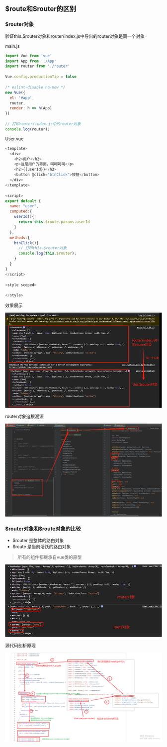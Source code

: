 ## \$route和\$router的区别

### $router对象

验证this.$router对象和router/index.js中导出的router对象是同一个对象

main.js

```js
import Vue from 'vue'
import App from './App'
import router from './router'

Vue.config.productionTip = false

/* eslint-disable no-new */
new Vue({
  el: '#app',
  router,
  render: h => h(App)
})

// 打印router/index.js中的router对象
console.log(router);
```

User.vue

```js
<template>
  <div>
    <h2>用户</h2>
    <p>这是用户的界面，呵呵呵呵</p>
    <h2>{{userId}}</h2>
    <button @click="btnClick">按钮</button>
  </div>
</template>

<script>
export default {
  name: "user",
  computed:{
    userId(){
      return this.$route.params.userId
    }
  },
  methods:{
    btnClick(){
      // 打印this.$router对象
      console.log(this.$router);
    }
  }
}
</script>

<style scoped>

</style>
```

效果展示

![企业微信截图_20210908143019](images\企业微信截图_20210908143019.png)

router对象追根溯源

![企业微信截图_20210908143523](images\企业微信截图_20210908143523.png)

### \$router对象和\$route对象的比较

- $router 是整体的路由对象
- $route  是当前活跃的路由对象

> 所有的组件都继承自vue类的原型

![企业微信截图_20210908143750](images\企业微信截图_20210908143750.png)

源代码剖析原理

![Snipaste_2021-09-08_14-59-07](images\Snipaste_2021-09-08_14-59-07.png)